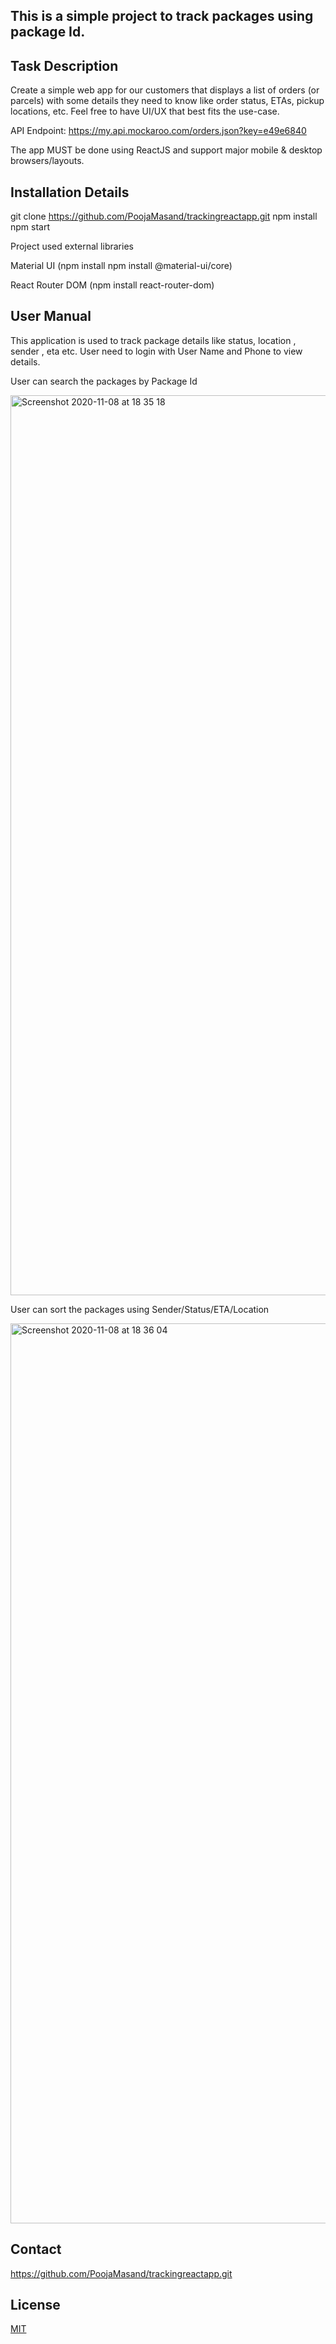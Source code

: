 ## This is a simple project to track packages using package Id.

## Task Description

Create a simple web app for our customers that displays a list of orders (or parcels)
with some details they need to know like order status, ETAs, pickup locations, etc.
Feel free to have UI/UX that best fits the use-case.

API Endpoint: https://my.api.mockaroo.com/orders.json?key=e49e6840

The app MUST be done using ReactJS and support major mobile & desktop
browsers/layouts.

## Installation Details

git clone https://github.com/PoojaMasand/trackingreactapp.git
npm install
npm start

Project used external libraries

Material UI (npm install npm install @material-ui/core)

React Router DOM (npm install react-router-dom)

## User Manual

This application is used to track package details like status, location , sender , eta etc.
User need to login with User Name and Phone to view details.

User can search the packages by Package Id 

<img width="1440" alt="Screenshot 2020-11-08 at 18 35 18" src="https://user-images.githubusercontent.com/72104747/98472124-30883580-21f1-11eb-8271-b9e23ef59d63.png">

User can sort the packages using Sender/Status/ETA/Location

<img width="1440" alt="Screenshot 2020-11-08 at 18 36 04" src="https://user-images.githubusercontent.com/72104747/98472136-4ac21380-21f1-11eb-8504-f06fd87756ea.png">


## Contact

https://github.com/PoojaMasand/trackingreactapp.git


## License
[MIT](https://choosealicense.com/licenses/mit/)

